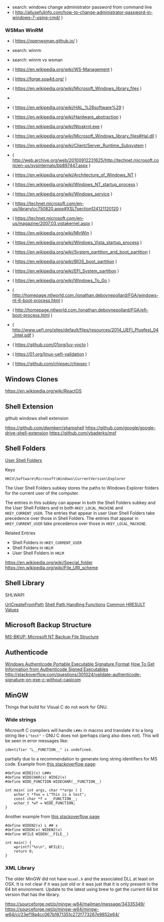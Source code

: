 
<!--
-->

 * search: windows change administrator password from command line
 * ( http://allusefulinfo.com/how-to-change-administrator-password-in-windows-7-using-cmd/ )

### WSMan WinRM

 * ( https://openwsman.github.io/ )
 * search: winrm
 * search: winrm vs wsman
 * ( https://en.wikipedia.org/wiki/WS-Management )
 * ( https://forge.soa4d.org/ )

 * ( https://en.wikipedia.org/wiki/Microsoft_Windows_library_files )
 *
 * ( https://en.wikipedia.org/wiki/HAL_%28software%29 )
 * ( https://en.wikipedia.org/wiki/Hardware_abstraction )
 * ( https://en.wikipedia.org/wiki/Ntoskrnl.exe )
 * ( https://en.wikipedia.org/wiki/Microsoft_Windows_library_files#Hal.dll )
 * ( https://en.wikipedia.org/wiki/Client/Server_Runtime_Subsystem )
 * ( http://web.archive.org/web/20100912231625/http://technet.microsoft.com/en-us/sysinternals/bb897447.aspx )
 * ( https://en.wikipedia.org/wiki/Architecture_of_Windows_NT )
 * ( https://en.wikipedia.org/wiki/Windows_NT_startup_process )
 * ( https://en.wikipedia.org/wiki/Windows_service )
 * ( https://technet.microsoft.com/en-us/library/cc750820.aspx#XSLTsection124121120120 )
 * ( https://technet.microsoft.com/en-us/magazine/2007.03.vistakernel.aspx )
 * ( https://en.wikipedia.org/wiki/MinWin )
 * ( https://en.wikipedia.org/wiki/Windows_Vista_startup_process )

 * ( https://en.wikipedia.org/wiki/System_partition_and_boot_partition )
 * ( https://en.wikipedia.org/wiki/BIOS_boot_partition )
 * ( https://en.wikipedia.org/wiki/EFI_System_partition )
 * ( https://en.wikipedia.org/wiki/Windows_To_Go )
 * ( http://homepage.ntlworld.com./jonathan.deboynepollard/FGA/windows-nt-6-boot-process.html )
 * ( http://homepage.ntlworld.com./jonathan.deboynepollard/FGA/efi-boot-process.html )
 * ( http://www.uefi.org/sites/default/files/resources/2014_UEFI_Plugfest_04_Intel.pdf )
 * ( https://github.com/01org/luv-yocto )
 * ( https://01.org/linux-uefi-validation )
 * ( https://github.com/chipsec/chipsec )

Windows Clones
--------------

https://en.wikipedia.org/wiki/ReactOS

Shell Extension
---------------

github windows shell extension

https://github.com/dwmkerr/sharpshell
https://github.com/google/google-drive-shell-extension
https://github.com/vbaderks/msf

Shell Folders
-------------

[User Shell Folders]( https://technet.microsoft.com/en-us/library/cc962613.aspx )

Keys

```
HKCU\Software\Microsoft\Windows\CurrentVersion\Explorer
```

The User Shell Folders subkey stores the paths to Windows Explorer
folders for the current user of the computer.

The entries in this subkey can appear in both the Shell Folders
subkey and the User Shell Folders and in both `HKEY_LOCAL_MACHINE`
and `HKEY_CURRENT_USER`. The entries that appear in user User Shell
Folders take precedence over those in Shell Folders. The entries
that appear in `HKEY_CURRENT_USER` take precedence over those in
`HKEY_LOCAL_MACHINE`.

Related Entries

 * Shell Folders in `HKEY_CURRENT_USER`
 * Shell Folders in `HKLM`
 * User Shell Folders in `HKLM`

https://en.wikipedia.org/wiki/Special_folder
https://en.wikipedia.org/wiki/File_URI_scheme

Shell Library
-------------

SHLWAPI

[UrlCreateFromPath]( https://msdn.microsoft.com/en-us/library/windows/desktop/bb773773(v=vs.85).aspx )
[Shell Path Handling Functions]( https://msdn.microsoft.com/en-us/library/windows/desktop/bb773559(v=vs.85).aspx )
[Common HRESULT Values]( https://msdn.microsoft.com/en-us/library/windows/desktop/aa378137(v=vs.85).aspx )


Microsoft Backup Structure
--------------------------

[MS-BKUP: Microsoft NT Backup File Structure]( https://msdn.microsoft.com/en-us/library/dd305136.aspx )

Authenticode
------------

[Windows Authenticode Portable Executable Signature Format]( https://msdn.microsoft.com/en-us/windows/hardware/gg463180.aspx )
[How To Get Information from Authenticode Signed Executables]( https://support.microsoft.com/en-us/kb/323809 )
http://stackoverflow.com/questions/301024/validate-authenticode-signature-on-exe-c-without-capicom

MinGW
-----

Things that build for Visual C do not work for GNU.

### Wide strings

Microsoft C compilers will handle `L##x` in macros and translate it
to a long string like `L"test"` - GNU C does not (perhaps clang also does not).
This will be seen in error messages like:

```
identifier "L__FUNCTION__" is undefined.
```

partially due to a recommendation to generate long string 
identifiers for MS code.
Example from
[this stackoverflow page]( http://stackoverflow.com/questions/4773941/wide-version-of-function-on-linux ):

```
#define WIDE2(x) L##x
#define WIDECHAR(x) WIDE2(x)
#define WIDE_FUNCTION WIDECHAR(__FUNCTION__)

int main( int args, char **argv ) {
    wchar_t *foo = L"This is a test";
    const char *f = __FUNCTION__;
    wchar_t *wf = WIDE_FUNCTION;
}
```

Another example from
[this stackoverflow page]( http://stackoverflow.com/questions/3291047/how-do-i-print-the-string-which-file-expands-to-correctly/3291315#3291315 )

```
#define WIDEN2(x) L ## x
#define WIDEN(x) WIDEN2(x)
#define WFILE WIDEN(__FILE__)

int main() {
    wprintf("%s\n", WFILE);
    return 0;
}
```

### XML Library

The older MinGW did not have `msxml.h` and the associated
DLL at least on OSX.  It is not clear if it was just old or it
was just that it is only present in the 64 bit environment.
Update to the latest using brew to get the current 64 bit
version that has the library.

https://sourceforge.net/p/mingw-w64/mailman/message/34335349/
https://sourceforge.net/p/mingw-w64/mingw-w64/ci/23ef19a4cc067b1871351c272f773267e9852e64/

<!-- vim: set autoindent expandtab sw=4 syntax=markdown: -->
